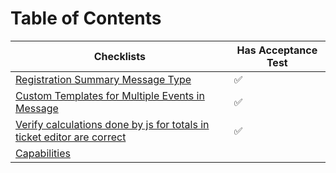 # Table of Contents

| Checklists                                         | Has Acceptance Test|
| ---------------------------------------------------|-------------------|
| [Registration Summary Message Type](registration-summary-message-type.md)|       ✅            |
| [Custom Templates for Multiple Events in Message](custom-templates-multiple-events.md)| ✅ |
| [Verify calculations done by js for totals in ticket editor are correct](test-ticket-editor-subtotal-calcs.md) | ✅ |
| [Capabilities](capabilities.md) | |